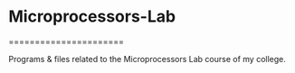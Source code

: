 # Microprocessors-Lab
======================

Programs &amp; files related to the Microprocessors Lab course of my college.
